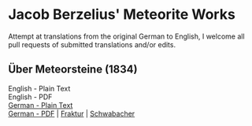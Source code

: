 # Jacob Berzelius' Meteorite Works

Attempt at translations from the original German to English, I welcome all pull requests of submitted translations and/or edits.

## Über Meteorsteine (1834)

English - Plain Text  
English - PDF  
[German - Plain Text](uber-meteorsteine/full-text-german.md)  
[German - PDF](https://cdn.solaranamnesis.com/Berzelius/berzelius_uber_meteor_stein_german.pdf) | [Fraktur](https://cdn.solaranamnesis.com/Berzelius/berzelius_uber_meteor_stein_german-frak.pdf) | [Schwabacher](https://cdn.solaranamnesis.com/Berzelius/berzelius_uber_meteor_stein_german-swab.pdf)  
